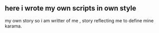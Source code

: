 ## here i wrote my own scripts in own style
my own story so i am writter of me , story reflecting me to define mine karama.

